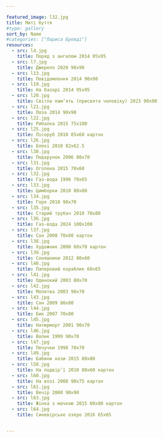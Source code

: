 ```yaml
---

featured_image: l32.jpg
title: Миті буття
#type: gallery
sort_by: Name
#categories: ["Лариса Бровді"]
resources:
  - src: l4.jpg 
    title: Поряд з ангелом 2014 95х95
  - src: l7.jpg 
    title: Джерело 2020 90х90
  - src: l13.jpg 
    title: Повідомлення 2014 90х90
  - src: l19.jpg 
    title: На базарі 2014 95х95
  - src: l20.jpg 
    title: Світла пам’ять (присвята чоловіку) 2023 90х90
  - src: l21.jpg 
    title: Лоза 2014 90х90
  - src: l22.jpg 
    title: Рибалка 2015 75х100
  - src: l25.jpg 
    title: Лісоруб 2010 85х60 картон
  - src: l26.jpg 
    title: Блекі 2010 82х62.5
  - src: l30.jpg 
    title: Подарунок 2006 80х70
  - src: l31.jpg 
    title: Оголена 2015 70х60
  - src: l32.jpg 
    title: Газ-вода 1996 70х65
  - src: l33.jpg 
    title: Цимборки 2010 80х80
  - src: l34.jpg 
    title: Горе 2010 90х70
  - src: l35.jpg 
    title: Старий трубач 2010 70х80
  - src: l36.jpg 
    title: Газ-вода 2024 100х100
  - src: l37.jpg 
    title: Сон 2008 70х60 картон
  - src: l38.jpg 
    title: Художник 2000 60х70 картон
  - src: l39.jpg 
    title: Соняшники 2012 80х60
  - src: l40.jpg 
    title: Паперовий кораблик 60х65
  - src: l41.jpg 
    title: Одинокий 2003 80х70
  - src: l42.jpg 
    title: Молитва 2003 90х70
  - src: l43.jpg 
    title: Сон 2009 80х80
  - src: l44.jpg 
    title: Бик 2007 70х80
  - src: l45.jpg 
    title: Натюрморт 2001 90х70
  - src: l46.jpg 
    title: Волик 1999 90х70
  - src: l47.jpg 
    title: Печучки 1998 70х70
  - src: l49.jpg 
    title: Бабини кози 2015 80х80
  - src: l58.jpg 
    title: На подвір’ї 2010 80х60 картон
  - src: l60.jpg 
    title: На возі 2008 90х75 картон
  - src: l61.jpg 
    title: Вечір 2000 90х90
  - src: l63.jpg 
    title: Жінка з мачкою 2015 60х80 картон
  - src: l64.jpg 
    title: Синевірське озеро 2016 65х65


---
```

